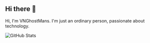 ## Hi there 👋

Hi, I'm VNGhostMans. I'm just an ordinary person, passionate about technology.

![GitHub Stats](https://github-readme-stats.vercel.app/api?username=VNGhostMans's&theme=tokyonight)
